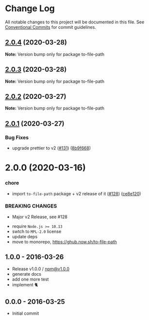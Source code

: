 # Change Log

All notable changes to this project will be documented in this file.
See [Conventional Commits](https://conventionalcommits.org) for commit guidelines.

## [2.0.4](https://github.com/tunnckoCore/opensource/compare/to-file-path@2.0.3...to-file-path@2.0.4) (2020-03-28)

**Note:** Version bump only for package to-file-path





## [2.0.3](https://github.com/tunnckoCore/opensource/compare/to-file-path@2.0.2...to-file-path@2.0.3) (2020-03-28)

**Note:** Version bump only for package to-file-path





## [2.0.2](https://github.com/tunnckoCore/opensource/compare/to-file-path@2.0.1...to-file-path@2.0.2) (2020-03-27)

**Note:** Version bump only for package to-file-path





## [2.0.1](https://github.com/tunnckoCore/opensource/compare/to-file-path@2.0.0...to-file-path@2.0.1) (2020-03-27)


### Bug Fixes

* upgrade prettier to v2 ([#131](https://github.com/tunnckoCore/opensource/issues/131)) ([8b9f668](https://github.com/tunnckoCore/opensource/commit/8b9f66828baf27d92ce704f0f3c3c9a706ff39ed))





# 2.0.0 (2020-03-16)


### chore

* import `to-file-path` package + v2 release of it ([#128](https://github.com/tunnckoCore/opensource/issues/128)) ([ce8e120](https://github.com/tunnckoCore/opensource/commit/ce8e120b3ac883b31a48a3cfdfa0cac3b4b21f3a))


### BREAKING CHANGES

* Major v2 Release, see #128

- require `Node.js >= 10.13`
- swtch to `MPL-2.0` license
- update deps
- move to monorepo, https://ghub.now.sh/to-file-path
﻿







## 1.0.0 - 2016-03-26
- Release v1.0.0 / npm@v1.0.0
- generate docs
- add one more test
- implement :cat2:

## 0.0.0 - 2016-03-25
- Initial commit

